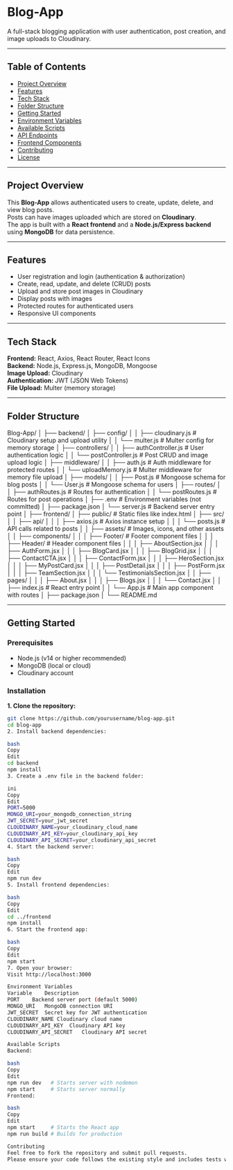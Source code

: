 # Blog-App

A full-stack blogging application with user authentication, post creation, and image uploads to Cloudinary.

---

## Table of Contents

- [Project Overview](#project-overview)
- [Features](#features)
- [Tech Stack](#tech-stack)
- [Folder Structure](#folder-structure)
- [Getting Started](#getting-started)
- [Environment Variables](#environment-variables)
- [Available Scripts](#available-scripts)
- [API Endpoints](#api-endpoints)
- [Frontend Components](#frontend-components)
- [Contributing](#contributing)
- [License](#license)

---

## Project Overview

This **Blog-App** allows authenticated users to create, update, delete, and view blog posts.  
Posts can have images uploaded which are stored on **Cloudinary**.  
The app is built with a **React frontend** and a **Node.js/Express backend** using **MongoDB** for data persistence.

---

## Features

- User registration and login (authentication & authorization)
- Create, read, update, and delete (CRUD) posts
- Upload and store post images in Cloudinary
- Display posts with images
- Protected routes for authenticated users
- Responsive UI components

---

## Tech Stack

**Frontend:** React, Axios, React Router, React Icons  
**Backend:** Node.js, Express.js, MongoDB, Mongoose  
**Image Upload:** Cloudinary  
**Authentication:** JWT (JSON Web Tokens)  
**File Upload:** Multer (memory storage)

---

## Folder Structure

Blog-App/
│
├── backend/
│ ├── config/
│ │ ├── cloudinary.js # Cloudinary setup and upload utility
│ │ └── multer.js # Multer config for memory storage
│ ├── controllers/
│ │ ├── authController.js # User authentication logic
│ │ └── postController.js # Post CRUD and image upload logic
│ ├── middleware/
│ │ ├── auth.js # Auth middleware for protected routes
│ │ └── uploadMemory.js # Multer middleware for memory file upload
│ ├── models/
│ │ ├── Post.js # Mongoose schema for blog posts
│ │ └── User.js # Mongoose schema for users
│ ├── routes/
│ │ ├── authRoutes.js # Routes for authentication
│ │ └── postRoutes.js # Routes for post operations
│ ├── .env # Environment variables (not committed)
│ ├── package.json
│ └── server.js # Backend server entry point
│
├── frontend/
│ ├── public/ # Static files like index.html
│ ├── src/
│ │ ├── api/
│ │ │ ├── axios.js # Axios instance setup
│ │ │ └── posts.js # API calls related to posts
│ │ ├── assets/ # Images, icons, and other assets
│ │ ├── components/
│ │ │ ├── Footer/ # Footer component files
│ │ │ ├── Header/ # Header component files
│ │ │ ├── AboutSection.jsx
│ │ │ ├── AuthForm.jsx
│ │ │ ├── BlogCard.jsx
│ │ │ ├── BlogGrid.jsx
│ │ │ ├── ContactCTA.jsx
│ │ │ ├── ContactForm.jsx
│ │ │ ├── HeroSection.jsx
│ │ │ ├── MyPostCard.jsx
│ │ │ ├── PostDetail.jsx
│ │ │ ├── PostForm.jsx
│ │ │ ├── TeamSection.jsx
│ │ │ └── TestimonialsSection.jsx
│ │ ├── pages/
│ │ │ ├── About.jsx
│ │ │ ├── Blogs.jsx
│ │ │ └── Contact.jsx
│ │ ├── index.js # React entry point
│ │ └── App.js # Main app component with routes
│ ├── package.json
│
└── README.md


---

## Getting Started

### Prerequisites
- Node.js (v14 or higher recommended)
- MongoDB (local or cloud)
- Cloudinary account

### Installation

**1. Clone the repository:**
```bash
git clone https://github.com/yourusername/blog-app.git
cd blog-app
2. Install backend dependencies:

bash
Copy
Edit
cd backend
npm install
3. Create a .env file in the backend folder:

ini
Copy
Edit
PORT=5000
MONGO_URI=your_mongodb_connection_string
JWT_SECRET=your_jwt_secret
CLOUDINARY_NAME=your_cloudinary_cloud_name
CLOUDINARY_API_KEY=your_cloudinary_api_key
CLOUDINARY_API_SECRET=your_cloudinary_api_secret
4. Start the backend server:

bash
Copy
Edit
npm run dev
5. Install frontend dependencies:

bash
Copy
Edit
cd ../frontend
npm install
6. Start the frontend app:

bash
Copy
Edit
npm start
7. Open your browser:
Visit http://localhost:3000

Environment Variables
Variable	Description
PORT	Backend server port (default 5000)
MONGO_URI	MongoDB connection URI
JWT_SECRET	Secret key for JWT authentication
CLOUDINARY_NAME	Cloudinary cloud name
CLOUDINARY_API_KEY	Cloudinary API key
CLOUDINARY_API_SECRET	Cloudinary API secret

Available Scripts
Backend:

bash
Copy
Edit
npm run dev   # Starts server with nodemon
npm start     # Starts server normally
Frontend:

bash
Copy
Edit
npm start     # Starts the React app
npm run build # Builds for production

Contributing
Feel free to fork the repository and submit pull requests.
Please ensure your code follows the existing style and includes tests where applicable.
